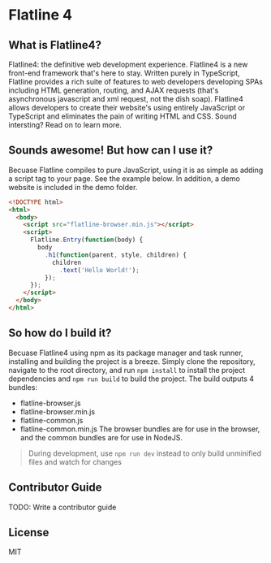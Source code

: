 # Flatline 4

## What is Flatline4?
Flatline4: the definitive web development experience. Flatline4 is a new front-end framework that's here to stay. Written purely in TypeScript, Flatline provides
a rich suite of features to web developers developing SPAs including HTML generation, routing, and AJAX requests (that's asynchronous javascript and xml request, not the dish soap).
Flatline4 allows developers to create their website's using entirely JavaScript or TypeScript and eliminates the pain of writing HTML and CSS. Sound intersting? Read on to learn more.

## Sounds awesome! But how can I use it?
Becuase Flatline compiles to pure JavaScript, using it is as simple as adding a script tag to your page. See the example below. In addition, a demo website is included in the demo folder.
```html
<!DOCTYPE html>
<html>
  <body>
    <script src="flatline-browser.min.js"></script>
    <script>
      Flatline.Entry(function(body) {
        body
          .h1(function(parent, style, children) {
            children
              .text('Hello World!');
          });
      });
    </script>
  </body>
</html>
```
  
## So how do I build it?
Becuase Flatline4 using npm as its package manager and task runner, installing and building the project is a breeze. Simply clone the repository, navigate to the root directory,
and run `npm install` to install the project dependencies and `npm run build` to build the project. The build outputs 4 bundles:
* flatline-browser.js
* flatline-browser.min.js
* flatline-common.js
* flatline-common.min.js
The browser bundles are for use in the browser, and the common bundles are for use in NodeJS.

> During development, use `npm run dev` instead to only build unminified files and watch for changes

## Contributor Guide
TODO: Write a contributor guide

## License
MIT